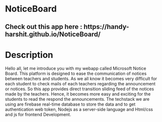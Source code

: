 # NoticeBoard
<h2>Check out this app here : https://handy-harshit.github.io/NoticeBoard/</h2>

# Description
Hello all, let me introduce you with my webapp called Microsoft Notice Board.
This platform is designed to ease the communication of notices between teachers and students.
As we all know it becomes very difficult for each student to check mails of each teachers regarding the announcement or notices. So this app provides direct transition sliding feed of the notices made by the teachers. Hence, it becomes more easy and exciting for the students to read the respond the announcements.
The techstack we are using are firebase real-time database to store the data and to get authentication web token, Nodejs as a server-side language and Html/css and js for frontend Development.
